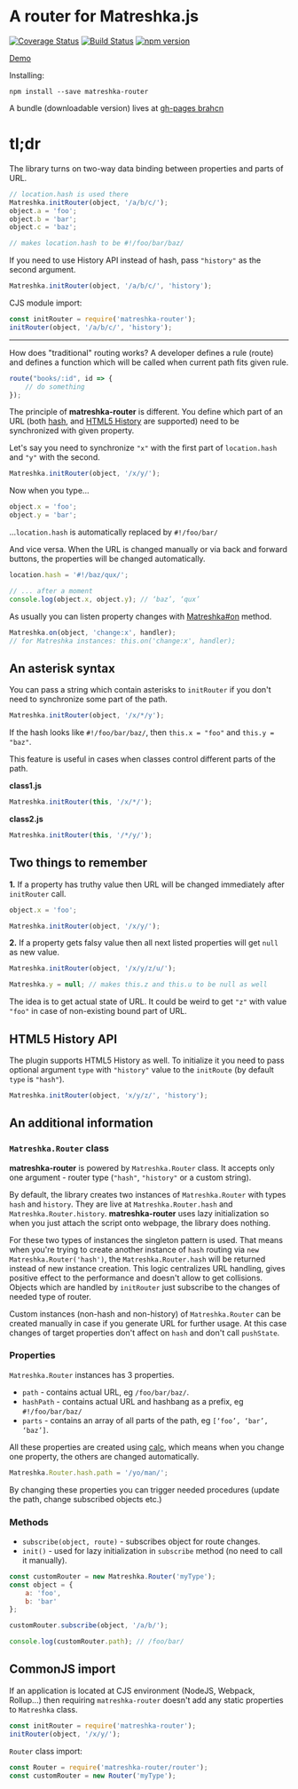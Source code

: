 A router for Matreshka.js
============

[![Coverage Status](https://coveralls.io/repos/github/matreshkajs/matreshka-router/badge.svg?branch=master)](https://coveralls.io/github/matreshkajs/matreshka-router?branch=master) [![Build Status](https://travis-ci.org/matreshkajs/matreshka-router.svg?branch=master)](https://travis-ci.org/matreshkajs/matreshka-router) [![npm version](https://badge.fury.io/js/matreshka-router.svg)](https://badge.fury.io/js/matreshka-router)

[Demo](https://matreshkajs.github.io/matreshka-router/demo.html#!/foo/bar/baz/)

Installing:
```
npm install --save matreshka-router
```

A bundle (downloadable version) lives at [gh-pages brahcn](https://github.com/matreshkajs/matreshka-router/tree/gh-pages)

# tl;dr

The library turns on two-way data binding between properties and parts of URL.

```js
// location.hash is used there
Matreshka.initRouter(object, '/a/b/c/');
object.a = 'foo';
object.b = 'bar';
object.c = 'baz';

// makes location.hash to be #!/foo/bar/baz/
```

If you need to use History API instead of hash, pass ``"history"`` as the second argument.

```js
Matreshka.initRouter(object, '/a/b/c/', 'history');
```

CJS module import:

```js
const initRouter = require('matreshka-router');
initRouter(object, '/a/b/c/', 'history');
```

--------


How does "traditional" routing works? A developer defines a rule (route) and defines a function which will be called when current path fits given rule.

```js
route("books/:id", id => {
	// do something
});
```

The principle of **matreshka-router** is different. You define which part of an URL (both [hash](https://developer.mozilla.org/ru/docs/Web/API/Window/location), and [HTML5 History](https://developer.mozilla.org/ru/docs/Web/API/History_API) are supported) need to be synchronized with given property.

Let's say you need to synchronize ``"x"`` with the first part of ``location.hash`` and ``"y"`` with the second.

```js
Matreshka.initRouter(object, '/x/y/');
```

Now when you type...

```js
object.x = 'foo';
object.y = 'bar';
```

...``location.hash`` is automatically replaced by ``#!/foo/bar/``


And vice versa. When the URL is changed manually or via back and forward buttons, the properties will be changed automatically.

```js
location.hash = '#!/baz/qux/';

// ... after a moment
console.log(object.x, object.y); // ‘baz’, ‘qux’
```

As usually you can listen property changes with [Matreshka#on](http://matreshka.io/#!Matreshka-on) method.

```js
Matreshka.on(object, 'change:x', handler);
// for Matreshka instances: this.on('change:x', handler);
```

## An asterisk syntax

You can pass a string which contain asterisks to ``initRouter`` if you don't need to synchronize some part of the path.

```js
Matreshka.initRouter(object, '/x/*/y');
```

If the hash looks like ``#!/foo/bar/baz/``, then ``this.x = "foo"`` and ``this.y = "baz"``.

This feature is useful in cases when classes control different parts of the path.


**class1.js**

```js
Matreshka.initRouter(this, '/x/*/');
```

**class2.js**

```js
Matreshka.initRouter(this, '/*/y/');
```

## Two things to remember

**1.** If a property has truthy value then URL will be changed immediately after ``initRouter`` call.


```js
object.x = 'foo';

Matreshka.initRouter(object, '/x/y/');
```

**2.** If a property gets falsy value then all next listed properties will get ``null`` as new value.

```js
Matreshka.initRouter(object, '/x/y/z/u/');

Matreshka.y = null; // makes this.z and this.u to be null as well
```

The idea is to get actual state of URL. It could be weird to get ``"z"`` with value ``"foo"`` in case of non-existing bound part of URL.

## HTML5 History API

The plugin supports  HTML5 History as well. To initialize it you need to pass optional argument ``type`` with ``"history"`` value to the ``initRoute`` (by default ``type`` is ``"hash"``).

```js
Matreshka.initRouter(object, 'x/y/z/', 'history');
```

## An additional information

### ``Matreshka.Router`` class

**matreshka-router** is powered by  ``Matreshka.Router`` class. It accepts only one argument - router type (``"hash"``, ``"history"`` or a custom string).

By default, the library creates two instances of ``Matreshka.Router`` with types ``hash`` and ``history``. They are live at ``Matreshka.Router.hash`` and ``Matreshka.Router.history``. **matreshka-router** uses lazy initialization so when you just attach the script onto webpage, the library does nothing.

For these two types of instances the singleton pattern is used. That means when you're trying to create another instance of ``hash`` routing via ``new Matreshka.Router('hash')``, the ``Matreshka.Router.hash`` will be returned instead of new instance creation. This logic centralizes URL handling, gives positive effect to the performance and doesn't allow to get collisions. Objects which are handled by ``initRouter`` just subscribe to the changes of needed type of router.

Custom instances (non-hash and non-history) of ``Matreshka.Router`` can be created manually in case if you generate URL for further usage. At this case changes of target properties don't affect on ``hash`` and don't call ``pushState``.

### Properties

``Matreshka.Router`` instances has 3 properties.

- ``path`` - contains actual URL, eg ``/foo/bar/baz/``.
- ``hashPath`` - contains actual URL and hashbang as a prefix, eg ``#!/foo/bar/baz/``
- ``parts`` - contains an array of all parts of the path, eg ``[‘foo’, ‘bar’, ‘baz’]``.

All these properties are created using [calc](https://matreshka.io/#!Matreshka-calc), which means when you change one property, the others are changed automatically.

```js
Matreshka.Router.hash.path = '/yo/man/';
```

By changing these properties you can trigger needed procedures (update the path, change subscribed objects etc.)

### Methods

- ``subscribe(object, route)`` - subscribes object for route changes.
- ``init()`` - used for lazy initialization in  ``subscribe`` method (no need to call it manually).

```js
const customRouter = new Matreshka.Router('myType');
const object = {
	a: 'foo',
	b: 'bar'
};

customRouter.subscribe(object, '/a/b/');

console.log(customRouter.path); // /foo/bar/
```

## CommonJS import

If an application is located at CJS environment  (NodeJS, Webpack, Rollup...) then requiring ``matreshka-router`` doesn't add any static properties to ``Matreshka`` class.

```js
const initRouter = require('matreshka-router');
initRouter(object, '/x/y/');
```

``Router`` class import:

```js
const Router = require('matreshka-router/router');
const customRouter = new Router('myType');
```

